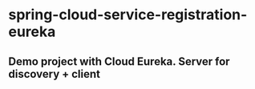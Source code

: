 # spring-cloud-service-registration-eureka

## Demo project with Cloud Eureka. Server for discovery + client
